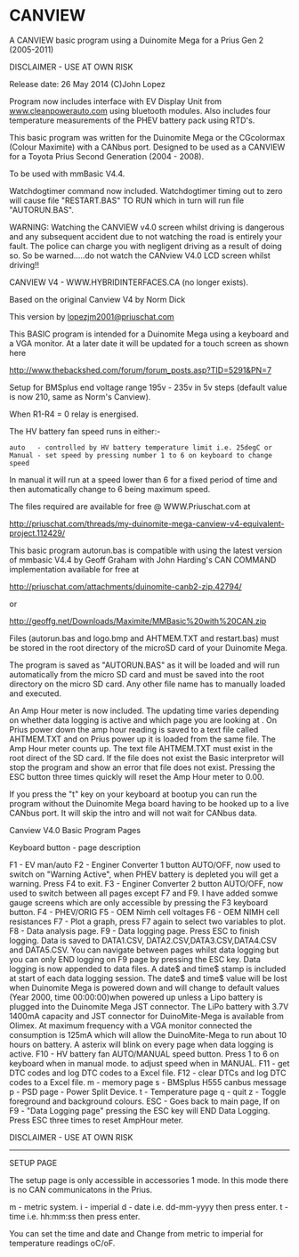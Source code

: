 # CANVIEW

A CANVIEW basic program using a Duinomite Mega for a Prius Gen 2 (2005-2011)

DISCLAIMER - USE AT OWN RISK

Release date: 26 May 2014 (C)John Lopez

Program now includes interface with EV Display Unit from www.cleanpowerauto.com using bluetooth modules. Also includes four temperature measurements of the PHEV
battery pack using RTD's.

This basic program was written for the Duinomite Mega or the CGcolormax (Colour Maximite) with a CANbus port. Designed to be used as a CANVIEW
for a Toyota Prius Second Generation (2004 - 2008).

To be used with mmBasic V4.4.

Watchdogtimer command now included. Watchdogtimer timing out to zero will cause file "RESTART.BAS" TO RUN which in turn will run file "AUTORUN.BAS".

WARNING: Watching the CANVIEW v4.0 screen whilst driving is dangerous and any subsequent 
accident due to not watching the road is entirely your fault. The police can charge you with 
negligent driving as a result of doing so. So be warned.....do not watch the CANview V4.0 LCD 
screen whilst driving!!

CANVIEW V4 - WWW.HYBRIDINTERFACES.CA (no longer exists).
 
Based on the original Canview V4 by Norm Dick

This version by lopezjm2001@priuschat.com

This BASIC program is intended for a Duinomite Mega using a keyboard and a VGA monitor.
At a later date it will be updated for a touch screen as shown here

http://www.thebackshed.com/forum/forum_posts.asp?TID=5291&PN=7

Setup for BMSplus end voltage range 195v - 235v in 5v steps (default value is now 210, 
same as Norm's Canview). 

When R1-R4 = 0 relay is energised.

The HV battery fan speed runs in either:-
  
	auto   - controlled by HV battery temperature limit i.e. 25degC or
	Manual - set speed by pressing number 1 to 6 on keyboard to change speed

In manual it will run at a speed lower than 6 for a fixed period of time and then 
automatically change to 6 being maximum speed.
 
The files required are available for free @ WWW.Priuschat.com at

http://priuschat.com/threads/my-duinomite-mega-canview-v4-equivalent-project.112429/

This basic program autorun.bas is compatible with using the latest version of mmbasic V4.4 by Geoff Graham with 
John Harding's CAN COMMAND implementation available for free at
 
http://priuschat.com/attachments/duinomite-canb2-zip.42794/

or
 
http://geoffg.net/Downloads/Maximite/MMBasic%20with%20CAN.zip

Files (autorun.bas and logo.bmp and AHTMEM.TXT and restart.bas) must be stored in the root directory of the microSD card of your Duinomite Mega.

The program is saved as "AUTORUN.BAS" as it will be loaded and will run automatically 
from the micro SD card and must be saved into the root directory on the micro SD card. Any other 
file name has to manually loaded and executed.

An Amp Hour meter is now included. The updating time varies depending on whether data logging is active and which page you are looking at . 
On Prius power down the amp hour reading is saved to a text file called AHTMEM.TXT and on Prius power up it is loaded from the same file.
The Amp Hour meter counts up. The text file AHTMEM.TXT must exist in the root direct of the SD card. If the file does not exist the Basic interpretor 
will stop the program and show an error that file does not exist. Pressing the ESC button three times quickly will reset the Amp Hour meter to 0.00.

If you press the "t" key on your keyboard at bootup you can run the program without
the Duinomite Mega board having to be hooked up to a live CANbus port. It will skip the intro and
will not wait for CANbus data.

Canview V4.0 Basic Program Pages

Keyboard button - page description

F1  - EV man/auto
F2  - Enginer Converter 1 button AUTO/OFF, now used to switch on "Warning Active", when PHEV battery
      is depleted you will get a warning. Press F4 to exit.
F3  - Enginer Converter 2 button AUTO/OFF, now used to switch between all pages except F7 and F9. I have added somwe gauge screens which are only accessible
      by pressing the F3 keyboard button.
F4  - PHEV/ORIG 
F5  - OEM Nimh cell voltages
F6  - OEM NIMH cell resistances
F7  - Plot a graph, press F7 again to select two variables to plot.
F8  - Data analysis page. 
F9  - Data logging page. Press ESC to finish logging. Data is saved to DATA1.CSV, DATA2.CSV,DATA3.CSV,DATA4.CSV and DATA5.CSV.
       You can navigate between pages whilst data logging but you can only END logging on F9 page by pressing the ESC key. 
        Data logging is now appended to data files. A date$ and time$ stamp is included at start of each data logging session. 
        The date$ and time$ value will be lost when Duinomite Mega is powered down and will change to default values (Year 2000, time 00:00:00)when powered up 
         unless a Lipo battery is plugged into the Duinomite Mega JST connector.
        The LiPo battery with 3.7V 1400mA capacity and JST connector for DuinoMite-Mega is available
         from Olimex. At maximum frequency with a VGA monitor connected the consumption is 125mA which
         will allow the DuinoMite-Mega to run about 10 hours on battery.
         A asterix will blink on every page when data logging is active.
F10 - HV battery fan AUTO/MANUAL speed button. Press 1 to 6 on keyboard when in manual mode.
         to adjust  speed when in MANUAL. 
F11 - get DTC codes and log DTC codes to a Excel file.
F12 - clear DTCs and log DTC codes to a Excel file.
m  -  memory page
s     - BMSplus H555 canbus message
p     - PSD page - Power Split Device.
t     - Temperature page
q     - quit
z     - Toggle foreground and background colours.
ESC - Goes back to main page, If on F9 - "Data Logging page" pressing the ESC key will END Data Logging. Press ESC three times to reset AmpHour meter.

DISCLAIMER - USE AT OWN RISK

------------------------------------------------------------------------------------------------------

SETUP PAGE

The setup page is only accessible in accessories 1 mode. In this mode there is no CAN communicatons in the Prius.

m - metric system.
i - imperial
d - date i.e. dd-mm-yyyy then press enter.
t - time i.e. hh:mm:ss then press enter.

You can set the time and date and Change from metric to imperial for temperature readings oC/oF. 





